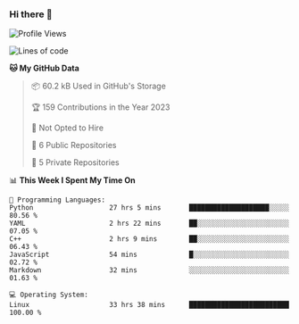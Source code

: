 ### Hi there 👋

<!--
**huayuan4396/huayuan4396** is a ✨ _special_ ✨ repository because its `README.md` (this file) appears on your GitHub profile.

Here are some ideas to get you started:

- 🔭 I’m currently working on ...
- 🌱 I’m currently learning ...
- 👯 I’m looking to collaborate on ...
- 🤔 I’m looking for help with ...
- 💬 Ask me about ...
- 📫 How to reach me: ...
- 😄 Pronouns: ...
- ⚡ Fun fact: ...
-->

<!--START_SECTION:waka-->
![Profile Views](http://img.shields.io/badge/Profile%20Views-308-blue)

![Lines of code](https://img.shields.io/badge/From%20Hello%20World%20I%27ve%20Written-141.8%20thousand%20lines%20of%20code-blue)

**🐱 My GitHub Data** 

> 📦 60.2 kB Used in GitHub's Storage 
 > 
> 🏆 159 Contributions in the Year 2023
 > 
> 🚫 Not Opted to Hire
 > 
> 📜 6 Public Repositories 
 > 
> 🔑 5 Private Repositories 
 > 
📊 **This Week I Spent My Time On** 

```text
💬 Programming Languages: 
Python                   27 hrs 5 mins       ████████████████████░░░░░   80.56 % 
YAML                     2 hrs 22 mins       ██░░░░░░░░░░░░░░░░░░░░░░░   07.05 % 
C++                      2 hrs 9 mins        ██░░░░░░░░░░░░░░░░░░░░░░░   06.43 % 
JavaScript               54 mins             █░░░░░░░░░░░░░░░░░░░░░░░░   02.72 % 
Markdown                 32 mins             ░░░░░░░░░░░░░░░░░░░░░░░░░   01.63 % 

💻 Operating System: 
Linux                    33 hrs 38 mins      █████████████████████████   100.00 % 
```


<!--END_SECTION:waka-->
